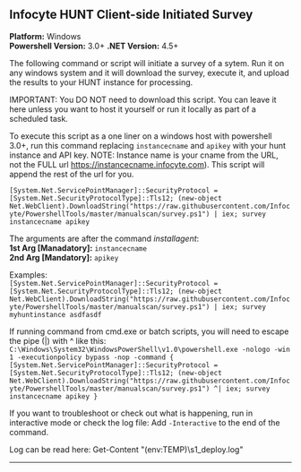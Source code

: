 ## Infocyte HUNT Client-side Initiated Survey  
**Platform:** Windows  
**Powershell Version:** 3.0+
**.NET Version:** 4.5+

The following command or script will initiate a survey of a sytem. Run it on any windows system and it will download the survey, execute it, and upload the results to your HUNT instance for processing. 

IMPORTANT: You DO NOT need to download this script. You can leave it here unless you want to host it yourself or run it locally as part of a scheduled task.

To execute this script as a one liner on a windows host with powershell 3.0+, run this command replacing `instancecname` and `apikey` with your hunt instance <mandatory> and API key. NOTE: Instance name is your cname from the URL, not the FULL url https://instancecname.infocyte.com). This script will append the rest of the url for you.

```[System.Net.ServicePointManager]::SecurityProtocol = [System.Net.SecurityProtocolType]::Tls12; (new-object Net.WebClient).DownloadString("https://raw.githubusercontent.com/Infocyte/PowershellTools/master/manualscan/survey.ps1") | iex; survey instancecname apikey```

The arguments are after the command *installagent*:  
**1st Arg [Manadatory]:** `instancecname`  
**2nd Arg [Mandatory]:** `apikey`

Examples:  
```[System.Net.ServicePointManager]::SecurityProtocol = [System.Net.SecurityProtocolType]::Tls12; (new-object Net.WebClient).DownloadString("https://raw.githubusercontent.com/Infocyte/PowershellTools/master/manualscan/survey.ps1") | iex; survey myhuntinstance asdfasdf```

If running command from cmd.exe or batch scripts, you will need to escape the pipe (|) with ^ like this:
```C:\Windows\System32\WindowsPowerShell\v1.0\powershell.exe -nologo -win 1 -executionpolicy bypass -nop -command { [System.Net.ServicePointManager]::SecurityProtocol = [System.Net.SecurityProtocolType]::Tls12; (new-object Net.WebClient).DownloadString("https://raw.githubusercontent.com/Infocyte/PowershellTools/master/manualscan/survey.ps1") ^| iex; survey instancecname apikey }```


If you want to troubleshoot or check out what is happening, run in interactive mode or check the log file:
Add `-Interactive` to the end of the command.

Log can be read here:
Get-Content "$($env:TEMP)\s1_deploy.log"

---

